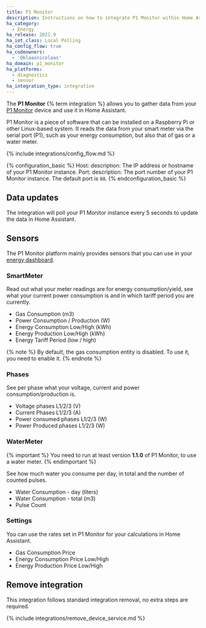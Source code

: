 ```yaml
---
title: P1 Monitor
description: Instructions on how to integrate P1 Monitor within Home Assistant.
ha_category:
  - Energy
ha_release: 2021.9
ha_iot_class: Local Polling
ha_config_flow: true
ha_codeowners:
  - '@klaasnicolaas'
ha_domain: p1_monitor
ha_platforms:
  - diagnostics
  - sensor
ha_integration_type: integration
---
```


The **P1 Monitor** {% term integration %} allows you to gather data from your [P1 Monitor](https://www.ztatz.nl/p1-monitor/) device and use it in Home Assistant.

P1 Monitor is a piece of software that can be installed on a Raspberry Pi or other Linux-based system. It reads the data from your smart meter via the serial port (P1), such as your energy consumption, but also that of gas or a water meter.

{% include integrations/config_flow.md %}

{% configuration_basic %}
Host:
  description: The IP address or hostname of your P1 Monitor instance.
Port:
  description: The port number of your P1 Monitor instance. The default port is `80`.
{% endconfiguration_basic %}

## Data updates

The integration will poll your P1 Monitor instance every 5 seconds to update the data in Home Assistant.

## Sensors

The P1 Monitor platform mainly provides sensors that you can use in your [energy dashboard](/energy).

### SmartMeter

Read out what your meter readings are for energy consumption/yield, see what your current power consumption is and in which tariff period you are currently.

- Gas Consumption (m3)
- Power Consumption / Production (W)
- Energy Consumption Low/High (kWh)
- Energy Production Low/High (kWh)
- Energy Tariff Period (low / high)

{% note %}
By default, the gas consumption entity is disabled. To use it, you need to enable it.
{% endnote %}

### Phases

See per phase what your voltage, current and power consumption/production is.

- Voltage phases L1/2/3 (V)
- Current Phases L1/2/3 (A)
- Power consumed phases L1/2/3 (W)
- Power Produced phases L1/2/3 (W)

### WaterMeter

{% important %}
You need to run at least version **1.1.0** of P1 Monitor, to use a water meter.
{% endimportant %}

See how much water you consume per day, in total and the number of counted pulses.

- Water Consumption - day (liters)
- Water Consumption - total (m3)
- Pulse Count

### Settings

You can use the rates set in P1 Monitor for your calculations in Home Assistant.

- Gas Consumption Price
- Energy Consumption Price Low/High
- Energy Production Price Low/High

## Remove integration

This integration follows standard integration removal, no extra steps are required.

{% include integrations/remove_device_service.md %}
